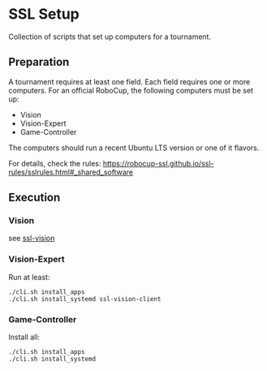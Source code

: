 # SSL Setup
Collection of scripts that set up computers for a tournament.

## Preparation
A tournament requires at least one field.
Each field requires one or more computers.
For an official RoboCup, the following computers must be set up:

* Vision
* Vision-Expert
* Game-Controller

The computers should run a recent Ubuntu LTS version or one of it flavors.

For details, check the rules: https://robocup-ssl.github.io/ssl-rules/sslrules.html#_shared_software

## Execution
### Vision
see [ssl-vision](./ssl-vision/README.md)

### Vision-Expert
Run at least:

```shell
./cli.sh install_apps
./cli.sh install_systemd ssl-vision-client
```

### Game-Controller
Install all:

```shell
./cli.sh install_apps
./cli.sh install_systemd
```
